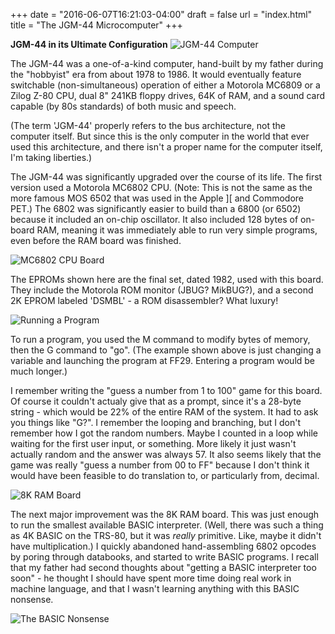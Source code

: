 +++
date = "2016-06-07T16:21:03-04:00"
draft = false
url = "index.html"
title = "The JGM-44 Microcomputer"
+++

**JGM-44 in its Ultimate Configuration**
![JGM-44 Computer](/jgm44-annotated.png)

The JGM-44 was a one-of-a-kind computer, hand-built by my father during the "hobbyist" era
from about 1978 to 1986. It would eventually feature switchable (non-simultaneous) operation of either
a Motorola MC6809 or a Zilog Z-80 CPU, dual 8" 241KB floppy drives, 64K of RAM, and a sound card
capable (by 80s standards) of both music and speech.

(The term 'JGM-44' properly refers to the bus architecture, not the computer itself.
But since this is the only computer in the world that ever used this architecture,
and there isn't a proper name for the computer itself, I'm taking liberties.)

The JGM-44 was significantly upgraded over the course of its life. The first version used a Motorola
MC6802 CPU. (Note: This is not the same as the more famous MOS 6502 that was used in the Apple ][ and Commodore PET.)
The 6802 was significantly easier to build than a 6800 (or 6502) because it included an on-chip oscillator. It also
included 128 bytes of on-board RAM, meaning it was immediately able to run very simple programs, even before
the RAM board was finished.

![MC6802 CPU Board](/jgm44-6802-annotated.png)

The EPROMs shown here are the final set, dated 1982, used with this board. They include the Motorola ROM monitor
(JBUG? MikBUG?), and a second 2K EPROM labeled 'DSMBL' - a ROM disassembler? What luxury!

![Running a Program](/mikbug.png)

To run a program, you used the M command to modify bytes of memory, then the G command to "go". (The example shown
above is just changing a variable and launching the program at FF29. Entering a program would be much longer.)

I remember writing the "guess a number from 1 to 100" game for this board. Of course it couldn't actualy give that as a prompt,
since it's a 28-byte string - which would be 22% of the entire RAM of the system. It had to ask you things like "G?".
I remember the looping and branching, but I don't remember how I got the random numbers. Maybe I counted in a loop
while waiting for the first user input, or something. More likely it just wasn't actually random and the answer was
always 57. It also seems likely that the game was really "guess a number from 00 to FF" because I don't think
it would have been feasible to do translation to, or particularly from, decimal.

![8K RAM Board](/jgm44-8k-ram.png)

The next major improvement was the 8K RAM board. This was just enough to run the smallest available BASIC interpreter.
(Well, there was such a thing as 4K BASIC on the TRS-80, but it was *really* primitive. Like, maybe it didn't have multiplication.)
I quickly abandoned hand-assembling 6802 opcodes by poring through databooks, and started to write BASIC programs. I recall
that my father had second thoughts about "getting a BASIC interpreter too soon" - he thought I should have spent more time
doing real work in machine language, and that I wasn't learning anything with this BASIC nonsense.

![The BASIC Nonsense](/basic-computer-games.png)
